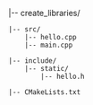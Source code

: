 |-- create_libraries/

    |-- src/
        |-- hello.cpp
        |-- main.cpp

    |-- include/
        |-- static/
            |-- hello.h

    |-- CMakeLists.txt